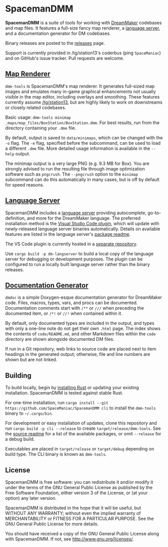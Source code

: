 # SpacemanDMM

**SpacemanDMM** is a suite of tools for working with [DreamMaker] codebases
and map files. It features a full-size fancy map renderer, a [language server],
and a documentation generator for DM codebases.

Binary releases are posted to the [releases] page.

Support is currently provided in /tg/station13's coderbus (ping `SpaceManiac`)
and on GitHub's issue tracker. Pull requests are welcome.

[DreamMaker]: https://secure.byond.com/
[/tg/station13]: https://github.com/tgstation/tgstation/
[releases]: https://github.com/SpaceManiac/SpacemanDMM/releases

## [Map Renderer](src/cli/)

`dmm-tools` is SpacemanDMM's map renderer. It generates full-sized map images
and emulates many in-game graphical enhancements not usually visible in the map
editor, including overlays and smoothing. These features currently assume
[/tg/station13], but are highly likely to work on downstreams or closely
related codebases.

Basic usage: `dmm-tools minimap _maps/map_files/BoxStation/BoxStation.dmm`.
For best results, run from the directory containing your `.dme` file.

By default, output is saved to `data/minimaps`, which can be changed with the
`-o` flag. The `-e` flag, specified before the subcommand, can be used to load
a different `.dme` file. More detailed usage information is available in the
`--help` output.

The minimap output is a very large PNG (e.g. 9.3 MB for Box). You are strongly
advised to run the resulting file through image optimization software such as
`pngcrush`. The `--pngcrush` option to the `minimap` subcommand can do this
automatically in many cases, but is off by default for speed reasons.

## [Language Server](src/langserver/)

SpacemanDMM includes a [language server] providing autocomplete,
go-to-definition, and more for the DreamMaker language. The preferred
installation method is the [Visual Studio Code plugin][vsc], which will update
with newly-released language server binaries automatically. Details on
available features are listed in the language server's
[package readme][ls-readme].

The VS Code plugin is currently hosted in a [separate repository][vsc-src].

Use `cargo build -p dm-langserver` to build a local copy of the language server
for debugging or development purposes. The plugin can be configured to run a
locally built language server rather than the binary releases.

[language server]: https://langserver.org/
[vsc]: https://marketplace.visualstudio.com/items?itemName=platymuus.dm-langclient
[ls-readme]: ./src/langserver/README.md
[vsc-src]: https://github.com/SpaceManiac/vscode-dm-langclient

## [Documentation Generator](src/dmdoc/)

`dmdoc` is a simple Doxygen-esque documentation generator for DreamMaker code.
Files, macros, types, vars, and procs can be documented. Documentation comments
start with `/**` or `///` when preceding the documented item, or `/*!` or `//!`
when contained within it.

By default, only documented types are included in the output, and types with
only a one-line note do not get their own `.html` page. The index shows the
contents of `code/README.md`, and other Markdown files within the `code`
directory are shown alongside documented DM files.

If run in a Git repository, web links to source code are placed next to item
headings in the generated output; otherwise, file and line numbers are shown
but are not linked.

## Building

To build locally, begin by [installing Rust][rust] or updating your existing
installation. SpacemanDMM is tested against stable Rust.

For one-time installation, run
`cargo install --git https://github.com/SpaceManiac/SpacemanDMM cli`
to install the `dmm-tools` binary to `~/.cargo/bin`.

For development or easy installation of updates, clone this repository and run
`cargo build -p cli --release` to create `target/release/dmm-tools`. See the
[source readme] for a list of the available packages, or omit `--release` for
a debug build.

Executables are placed in `target/release` or `target/debug` depending on build
type. The CLI binary is known as `dmm-tools`.

[rust]: https://www.rust-lang.org/en-US/install.html
[source readme]: ./src/README.md

## License

SpacemanDMM is free software: you can redistribute it and/or modify
it under the terms of the GNU General Public License as published by
the Free Software Foundation, either version 3 of the License, or
(at your option) any later version.

SpacemanDMM is distributed in the hope that it will be useful,
but WITHOUT ANY WARRANTY; without even the implied warranty of
MERCHANTABILITY or FITNESS FOR A PARTICULAR PURPOSE. See the
GNU General Public License for more details.

You should have received a copy of the GNU General Public License
along with SpacemanDMM. If not, see http://www.gnu.org/licenses/.

